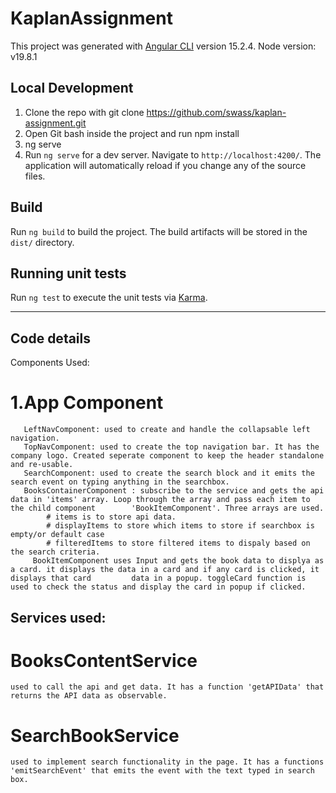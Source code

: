 # KaplanAssignment

This project was generated with [Angular CLI](https://github.com/angular/angular-cli) version 15.2.4.
Node version: v19.8.1

## Local Development
1. Clone the repo with git clone https://github.com/swass/kaplan-assignment.git
2. Open Git bash inside the project and run
    npm install
4. ng serve
5. Run `ng serve` for a dev server. Navigate to `http://localhost:4200/`. The application will automatically reload if you change any of the source files.


## Build

Run `ng build` to build the project. The build artifacts will be stored in the `dist/` directory.

## Running unit tests

Run `ng test` to execute the unit tests via [Karma](https://karma-runner.github.io).

************************************************************************************
## Code details
Components Used:
# 1.App Component
       LeftNavComponent: used to create and handle the collapsable left navigation.
       TopNavComponent: used to create the top navigation bar. It has the company logo. Created seperate component to keep the header standalone and re-usable.
       SearchComponent: used to create the search block and it emits the search event on typing anything in the searchbox.
       BooksContainerComponent : subscribe to the service and gets the api data in 'items' array. Loop through the array and pass each item to the child component        'BookItemComponent'. Three arrays are used.
            # items is to store api data.
            # displayItems to store which items to store if searchbox is empty/or default case
            # filteredItems to store filtered items to dispaly based on the search criteria.
	     BookItemComponent uses Input and gets the book data to displya as a card. it displays the data in a card and if any card is clicked, it displays that card         data in a popup. toggleCard function is used to check the status and display the card in popup if clicked.

## Services used:
  # BooksContentService 
    used to call the api and get data. It has a function 'getAPIData' that returns the API data as observable.
  # SearchBookService 
    used to implement search functionality in the page. It has a functions 'emitSearchEvent' that emits the event with the text typed in search box.

